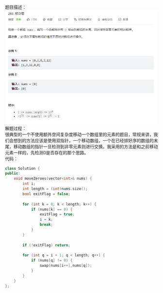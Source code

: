 题目描述：  
![image](/basical/array/image/image9.png)
解题过程：  
很典型的一个不使用额外空间复杂度移动一个数组里的元素的题目，常规来讲，我们会想到的方法应该是使用双指针，一个移动数组，一个在已经排好序的数组的末尾，移动数组的指针一旦检测到非零元素则进行交换。我采用的方法是和之前移动元素一样的，先检测0是否存在的那个思路。  
代码：  
```cpp
class Solution {
public:
    void moveZeroes(vector<int>& nums) {
        int i;
        int length = (int)nums.size();
        bool exitFlag = false;

        for (int k = 0; k < length; k++) {
            if (nums[k] == 0) {
                exitFlag = true;
                i = k;
                break;
            }
        }

        if (!exitFlag) return;

        for (int q = i + 1; q < length; q++) {
            if (nums[q] != 0) {
                swap(nums[i++],nums[q]);
            }
        }
    }
};
```
